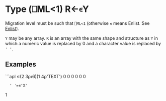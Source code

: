 <div style="display: none;">
  ∊
</div>

<h1 class="heading"><span class="name">Type</span> <span class="command">(⎕ML<1) R←∊Y</span></h1>

Migration level must be such that `⎕ML<1` (otherwise `∊` means Enlist. See [Enlist](enlist.md)).

`Y` may be any array.  `R` is an array with the same shape and structure as `Y` in which a numeric value is replaced by 0 and a character value is replaced by `' '`.

<h2 class="example">Examples</h2>
```apl
      ∊(2 3⍴⍳6)(1 4⍴'TEXT')
 0 0 0
 0 0 0
 
      ' '=∊'X'
1
```



